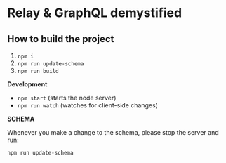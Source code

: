 # Relay & GraphQL demystified


## How to build the project

1. `npm i`
2. `npm run update-schema`
3. `npm run build`

**Development**

- `npm start` (starts the node server)
- `npm run watch` (watches for client-side changes)

**SCHEMA**

Whenever you make a change to the schema, please stop the server and run:

```
npm run update-schema
```
